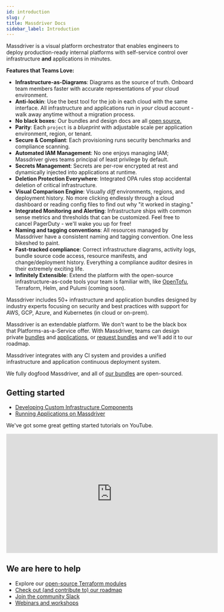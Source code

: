 ```yaml
---
id: introduction
slug: /
title: Massdriver Docs
sidebar_label: Introduction
---
```


Massdriver is a visual platform orchestrator that enables engineers to deploy production-ready internal platforms with self-service control over infrastructure **and** applications in minutes.

**Features that Teams Love:**

* **Infrastructure-as-Diagrams**: Diagrams as the source of truth. Onboard team members faster with accurate representations of your cloud environment.
* **Anti-lockin**: Use the best tool for the job in each cloud with the same interface. All infrastructure and applications run in _your_ cloud account - walk away anytime without a migration process.
* **No black boxes**: Our bundles and design docs are all [open source.](https://github.com/massdriver-cloud)
* **Parity**: Each `project` is a _blueprint_ with adjustable scale per application environment, region, or tenant.
* **Secure & Compliant**: Each provisioning runs security benchmarks and compliance scanning.
* **Automated IAM Management**: No one enjoys managing IAM; Massdriver gives teams principal of least privilege by default.
* **Secrets Management**: Secrets are per-row encrypted at rest and dynamically injected into applications at runtime.
* **Deletion Protection Everywhere**: Integrated OPA rules stop accidental deletion of critical infrastructure.
* **Visual Comparison Engine**: Visually _diff_ environments, regions, and deployment history. No more clicking endlessly through a cloud dashboard or reading config files to find out why "it worked in staging."
* **Integrated Monitoring and Alerting**: Infrastructure ships with common sense metrics and thresholds that can be customized. Feel free to cancel PagerDuty - we'll wake you up for free!
* **Naming and tagging conventions**: All resources managed by Massdriver have a consistent naming and tagging convention. One less bikeshed to paint.
* **Fast-tracked compliance**: Correct infrastructure diagrams, activity logs, bundle source code access, resource manifests, and change/deployment history. Everything a compliance auditor desires in their extremely exciting life.
* **Infinitely Extensible**: Extend the platform with the open-source infrastructure-as-code tools your team is familiar with, like [OpenTofu](https://www.massdriver.cloud/partners/opentofu), Terraform, Helm, and Pulumi (coming soon).

Massdriver includes 50+ infrastructure and application bundles designed by industry experts focusing on security and best practices with support for AWS, GCP, Azure, and Kubernetes (in cloud or on-prem).

Massdriver is an extendable platform. We don't want to be the black box that Platforms-as-a-Service offer. With Massdriver, teams can design private [bundles](/bundles) and [applications](/applications), or [request bundles](https://roadmap.massdriver.cloud) and we'll add it to our roadmap.

Massdriver integrates with any CI system and provides a unified infrastructure and application continuous deployment system.

We fully dogfood Massdriver, and all of [our bundles](https://github.com/orgs/massdriver-cloud/repositories?q=&type=all&language=terraform&sort=) are open-sourced.

## Getting started

* [Developing Custom Infrastructure Components](/bundles/walk-through)
* [Running Applications on Massdriver](/applications/create)

We've got some great getting started tutorials on YouTube.

<iframe width="560" height="315" src="https://www.youtube.com/embed/jWAdaNe57ws" title="YouTube video player" frameborder="0" allow="accelerometer; autoplay; clipboard-write; encrypted-media; gyroscope; picture-in-picture; web-share" allowfullscreen></iframe>

## We are here to help

* Explore our [open-source Terraform modules](https://github.com/orgs/massdriver-cloud/repositories?q=&type=all&language=terraform&sort=)
* [Check out (and contribute to) our roadmap](https://roadmap.massdriver.cloud)
* [Join the community Slack](https://join.slack.com/t/massdrivercommunity/shared_invite/zt-1sxag35w2-eYw7gatS1hwlH2y8MCmwXA)
* [Webinars and workshops](https://blog.massdriver.cloud/webinars)
